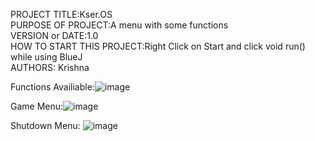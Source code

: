 PROJECT TITLE:Kser.OS  
PURPOSE OF PROJECT:A menu with some functions  
VERSION or DATE:1.0  
HOW TO START THIS PROJECT:Right Click on Start and click void run() while using BlueJ  
AUTHORS: Krishna  

Functions Availiable:![image](https://github.com/menonkrishna57/KserOS/assets/66489697/33b14245-f4e6-477a-9a23-cf5a429eef0d)

Game Menu:![image](https://github.com/menonkrishna57/KserOS/assets/66489697/33088e38-b119-44bf-80f1-1ee76232ba57)

Shutdown Menu: ![image](https://github.com/menonkrishna57/KserOS/assets/66489697/343482c3-79a7-42fb-9aad-29da73b936b2)
